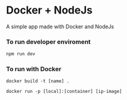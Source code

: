# Docker + NodeJs

A simple app made with Docker and NodeJs

### To run developer enviroment
``` bash
npm run dev
```
### To run with Docker
```docker
docker build -t [name] .
```

```docker
docker run -p [local]:[container] [ip-image]
```
